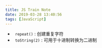 ```yaml
---
title: JS Train Note
date: 2019-03-28 13:40:56
tags: [JavaScript]
---
```

- ` repeat()` : 创建重复字符
- ` toString(2)` : 可用于十进制转换为二进制
